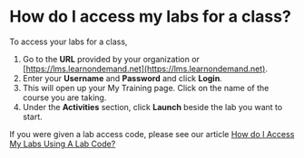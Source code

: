# How do I access my labs for a class?

To access your labs for a class, 
1. Go to the **URL** provided by your organization or [https://lms.learnondemand.net](https://lms.learnondemand.net).
1. Enter your **Username** and **Password** and click **Login**. 
1. This will open up your My Training page. Click on the name of the course you are taking. 
1. Under the **Activities** section, click **Launch** beside the lab you want to start. 

If you were given a lab access code, please see our article [How do I Access My Labs Using A Lab Code?](how-do-i-access-my-labs-using-a-lab-code.md)




